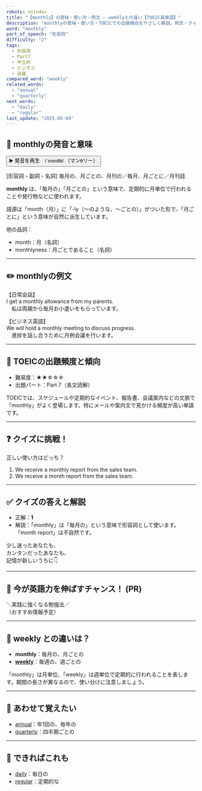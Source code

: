 ```yaml
---
robots: noindex
title: "【monthly】の意味・使い方・例文 ― weeklyとの違い【TOEIC英単語】"
description: "monthlyの意味・使い方・TOEICでの出題傾向をやさしく解説。例文・クイズ付きでweeklyとの違いもわかりやすく学べます。"
word: "monthly"
part_of_speech: "形容詞"
difficulty: "2"
tags:
  - 形容詞
  - Part7
  - 中立的
  - ビジネス
  - 会議
compared_word: "weekly"
related_words:
  - "annual"
  - "quarterly"
next_words:
  - "daily"
  - "regular"
last_update: "2025-05-04"
---
```


## 🔰 monthlyの発音と意味

<button class="play-audio" onclick="playTTS('monthly')">
  <span class="play-audio-main">
    ▶️ 発音を再生　/ˈmʌnθli/
  </span>
  <span class="play-audio-sub">
    （マンθリー）
  </span>
</button>

[形容詞・副詞・名詞] 毎月の、月ごとの、月刊の／毎月、月ごとに／月刊誌

**monthly** は、「毎月の」「月ごとの」という意味で、定期的に月単位で行われることや発行物などに使われます。

語源は「month（月）」に「-ly（～のような、～ごとの）」がついた形で、「月ごとに」という意味が自然に派生しています。

他の品詞：  
- month：月（名詞）
- monthlyness：月ごとであること（名詞）

---

## ✏️ monthlyの例文

【日常会話】  
I get a monthly allowance from my parents.  
　私は両親から毎月お小遣いをもらっています。

【ビジネス英語】  
We will hold a monthly meeting to discuss progress.  
　進捗を話し合うために月例会議を行います。

---

## 🎯 TOEICの出題頻度と傾向

- 難易度：★★☆☆☆
- 出題パート：Part 7（長文読解）

TOEICでは、スケジュールや定期的なイベント、報告書、会議案内などの文脈で「monthly」がよく登場します。特にメールや案内文で見かける頻度が高い単語です。

---

## ❓ クイズに挑戦！

正しい使い方はどっち？

1. We receive a monthly report from the sales team.  
2. We receive a month report from the sales team.

---

## ✅ クイズの答えと解説

- 正解：**1**
- 解説：「monthly」は「毎月の」という意味で形容詞として使います。「month report」は不自然です。

少し迷ったあなたも、  
カンタンだったあなたも、  
記憶が新しいうちに👇️

---

## 🚀 今が英語力を伸ばすチャンス！ (PR)

<div class="info-center">
＼実践に強くなる勉強法／<br>  
（おすすめ情報予定）
</div>

---

## 🤔  weekly との違いは？

- **monthly**：毎月の、月ごとの
- **[weekly](/weekly)**：毎週の、週ごとの

「monthly」は月単位、「weekly」は週単位で定期的に行われることを表します。期間の長さが異なるので、使い分けに注意しましょう。

---

## 🧩 あわせて覚えたい

- [annual](/annual)：年1回の、毎年の
- [quarterly](/quarterly)：四半期ごとの

---

## 📖 できればこれも

- [daily](/daily)：毎日の
- [regular](/regular)：定期的な

<!-- cvid: aid45_bid46 -->
